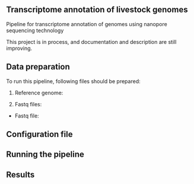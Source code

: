 ## Transcriptome annotation of livestock genomes

Pipeline for transcriptome annotation of genomes using nanopore sequencing technology

This project is in process, and documentation and description are still improving.

## Data preparation
To run this pipeline, following files should be prepared:
  1. Reference genome:
  
  2. Fastq files:
  * Fastq file: 

## Configuration file


## Running the pipeline



## Results
